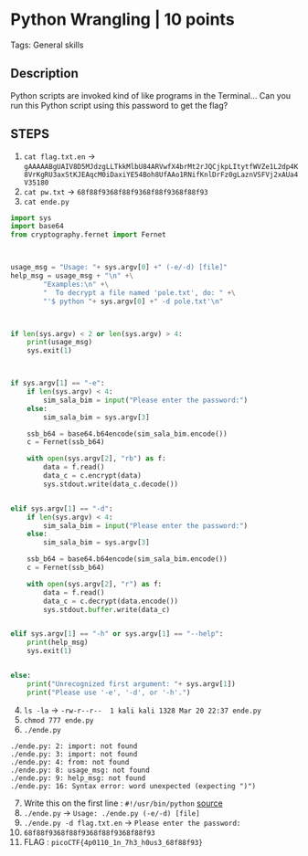 # Python Wrangling | 10 points
Tags: General skills

## Description
Python scripts are invoked kind of like programs in the Terminal... 
Can you run this Python script using this password to get the flag?

## STEPS

1. `cat flag.txt.en` -> `gAAAAABgUAIV8D5MJdzgLLTkkMlbU84ARVwfX4brMt2rJQCjkpLItytfWVZe1L2dp4K8VrKgRU3axStKJEAqcM0iDaxiYE54Boh8UfAAo1RNifKnlDrFz0gLaznVSFVj2xAUa4V35180`
2. `cat pw.txt` -> `68f88f9368f88f9368f88f9368f88f93`
3. `cat ende.py`
``` py
import sys
import base64
from cryptography.fernet import Fernet



usage_msg = "Usage: "+ sys.argv[0] +" (-e/-d) [file]"
help_msg = usage_msg + "\n" +\
        "Examples:\n" +\
        "  To decrypt a file named 'pole.txt', do: " +\
        "'$ python "+ sys.argv[0] +" -d pole.txt'\n"



if len(sys.argv) < 2 or len(sys.argv) > 4:
    print(usage_msg)
    sys.exit(1)



if sys.argv[1] == "-e":
    if len(sys.argv) < 4:
        sim_sala_bim = input("Please enter the password:")
    else:
        sim_sala_bim = sys.argv[3]

    ssb_b64 = base64.b64encode(sim_sala_bim.encode())
    c = Fernet(ssb_b64)

    with open(sys.argv[2], "rb") as f:
        data = f.read()
        data_c = c.encrypt(data)
        sys.stdout.write(data_c.decode())


elif sys.argv[1] == "-d":
    if len(sys.argv) < 4:
        sim_sala_bim = input("Please enter the password:")
    else:
        sim_sala_bim = sys.argv[3]

    ssb_b64 = base64.b64encode(sim_sala_bim.encode())
    c = Fernet(ssb_b64)

    with open(sys.argv[2], "r") as f:
        data = f.read()
        data_c = c.decrypt(data.encode())
        sys.stdout.buffer.write(data_c)


elif sys.argv[1] == "-h" or sys.argv[1] == "--help":
    print(help_msg)
    sys.exit(1)


else:
    print("Unrecognized first argument: "+ sys.argv[1])
    print("Please use '-e', '-d', or '-h'.")
```
4. `ls -la` -> `-rw-r--r--  1 kali kali 1328 Mar 20 22:37 ende.py`
5. `chmod 777 ende.py `
6. `./ende.py`
```
./ende.py: 2: import: not found
./ende.py: 3: import: not found
./ende.py: 4: from: not found
./ende.py: 8: usage_msg: not found
./ende.py: 9: help_msg: not found
./ende.py: 16: Syntax error: word unexpected (expecting ")")
```
7. Write this on the first line : `#!/usr/bin/python` [source](https://stackoverflow.com/questions/22275350/xx-py-line-1-import-command-not-found)
8. `./ende.py` -> `Usage: ./ende.py (-e/-d) [file]`
9. `./ende.py -d flag.txt.en` -> `Please enter the password:`
10. `68f88f9368f88f9368f88f9368f88f93`
11. FLAG : `picoCTF{4p0110_1n_7h3_h0us3_68f88f93}`
